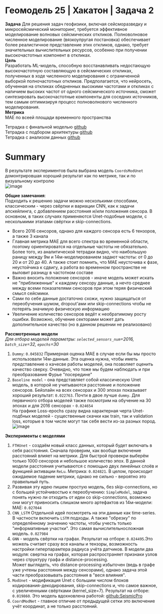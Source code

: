 # Геомодель 25 | Хакатон | Задача 2    
**Задача**
Для решения задач геофизики, включая сейсморазведку и микросейсмический мониторинг, требуется эффективное моделирование волновых сейсмических откликов. Полноволновое численное моделирование (вязкоупругая постановка) обеспечивает более реалистичное представление этих откликов, однако, требует значительных вычислительных ресурсов, особенно при получении высокочастотных компонент в откликах.     
**Цель**  
Разработать ML-модель, способную восстанавливать недостающую высокочастотную составляющую в сейсмических откликах, полученных в ходе численного моделирования с ограниченной выборкой полночастотных откликов. Предполагается, что нейросеть, обученная на откликах обедненных высокими частотами и откликах с наличием высоких частот от одного сейсмического источника, сможет синтезировать высокочастотные компоненты для соседних источников, тем самым оптимизируя процесс полноволнового численного моделирования.  
**Метрика**  
МАЕ по всеей площади временного пространства  

Тетрадка с финальной моделью [github](https://github.com/SlateFlegg/Geomodel_hack/blob/main/FTH_final_notebook.ipynb)    
Тетрадка с подбором архитектуры [github](https://github.com/SlateFlegg/Geomodel_hack/blob/main/FasterThanHammer.ipynb)    
Тетрадка с анализом данных [github](https://github.com/SlateFlegg/Geomodel_hack/blob/main/Analisys.ipynb)  


# Summary  
В результате экспериментов была выбрана модель `CoordsModUnet` домонтрировшая хороший результат как по метрике, так и по визуальному контролю    
![image](https://github.com/user-attachments/assets/52805749-8d21-4a50-b316-084693657eea)

**Общие замечания**:    
Подходить к решению задачи можно несколькими способами, классическим - через свёртки и вариации CNN, как к задачи апскейлинга, с добавлением расстояния и/или положения сенсора. В основном, в таких случаях применяются Unet-подобные модели, с нескольмими этапами свёртки и skip-connections.  
* Всего 2016 сенсоров, однако для каждого сенсора есть 6 тензоров, а также 3 канала  
* Главная метрика MAE для всего спектра во временной области, поэтому ориентироватся на отдельные частоты не обязательно. Более того, из аналитической тетрадки видно, что наибольшую раницу между 9м и 14м-моделированием задают частоты: от 0 до 20 и от 20 до 40. А также стоит помнить, что МАЕ неусточива к фазе, неустойчика к сдвигу, а работа во временном пространстве не выловит разницу в частотном составе      
* Важно вносить положение сенсоров - иначе модель может искать не "приближенные" к каждому сенсору данные, а нечто среднее между всеми показателями сенсоров при этом теряя физический смысл сейсмики.  
* Сами по себе данные достаточно схожи, нужно защищаться от переобучения шумом, dropout'ами или skip-connections чтобы не потерять значимую физическую информацию   
* Увеличение количество сенсоров ведёт к необратимому росту ошибки. Возможно, обучение секторами может дать дополнительное качество (но в данном решении не реализовано)

**Рассмотренные модели**    
*Для отбора моделей параметры: `selected_sensors_num`=2016, `batch_size`=32, `epochs`=30*   
1) `Dummy`: `0.045832` Примерная оценка МАЕ в случае если бы мы просто использовали 14м-данные. Эта оценка нужна, чтобы иметь представление о качесве работы моделей, она позволяет оценить качество сверху. Очевидно, что тоже мы будем наблюдать и при преобразование Фурье "посередине"    
2) `Baseline model` - она представляет собой классическую Unet модель, в которой не учитываются расстояние и положение сенсоров. Бейзлайн на всех сенсорах и 300 эпохах показывает хороший результат: `0.022763`. Почти в двое лучше `dummy`. Для первичного отбора моделей также посмотрим на обучение на 30 эпохах и для 2016 сенсорах - `0.024654`      
На графике Loss-epochs сразу видна характерная черта Unet-подбных моделей - существенные скачки как train, так и validation loss, которые в том числе могут так себя вести из-за разных пород.
![image](https://github.com/user-attachments/assets/3ac9b7a1-f68e-4f31-98b1-b4178d5729f8)

**Эксперименты с моделями**  
1) `FTHUnet` - создаём новый класс данных, который будет включать в себя расстояния. Сначала проверим, как вообще включение расстояний влияет на метрики. Для быстрой провекри выберём только 1000 сенсоров и небольшое количество эпох. В данной модели расстояния учитываются с помощью двух линейных слоёв и функцией активации `ReLu`. Метрика: `0.024821`. В целом, происходит ожидаемое падение метрики, однако не сильно - вероятно это правильный путь.
2) Развивая эту идею пишем простую модель, без skip-connections, но с большей устойчивостью к переобучению: `SimpleModel`, задача понять нужно ли отходить от идеи со skip-connections, возможно они могут привносить слишком много артефактов из 14м-модели: MAE: `0.027044`     
3) `CNN_LSTM` Отдельной идей посмотреть на эти данные как time-series. В частности включить `LSTM` подходы. А также "обрезку" по определённому значению частоты, чтобы учесть только "информативные участки". Это самая вычислительносложная модель. `0.027984` 
4) `GNN` - модель свёртки на графах. Результат на отборе: `0.024495`.Это можель считает сразу все каналы и тензоры, возможность настройки гиперпарамтера радиуса учёта датчиков. В модели два модуля: свертка на графах, которая распространяет признаки узлов через структуру графа и distance-processing.   
Может выглядеть, что distance-processing избыточен (ведь в графе уже учтены расстояния между сенсорами), однако задача этой части преобразовывать расстояния в "веся влияния".   
5) `ModUnet` - модификация Unet с большим числом блоков кодирования-декодирования, skip-connections и, что самое важное, с увеличенными свёртками (kernel_size=7). Результат на отборе: `0.019860`. Это модель вдохновлена работой: [github:SeismicPro](https://github.com/learnserd/SeismicPro/blob/master/tutorials/4.Models.ipynb)    
6) `CoordModNet` - главное отличие от предыдущей сетки это включение учёт координат, а не только расстояний.


